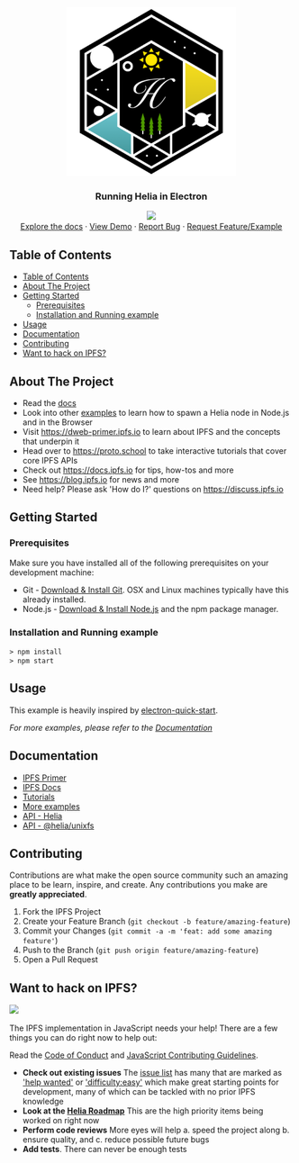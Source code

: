 <p align="center">
  <a href="https://github.com/ipfs/helia" title="Helia">
    <img src="https://raw.githubusercontent.com/ipfs/helia/main/assets/helia.png" alt="Helia logo" width="300" />
  </a>
</p>

<h3 align="center"><b>Running Helia in Electron</b></h3>

<p align="center">
  <img src="https://raw.githubusercontent.com/jlord/forkngo/gh-pages/badges/cobalt.png" width="200">
  <br>
  <a href="https://ipfs.github.io/helia/modules/helia.html">Explore the docs</a>
  ·
  <a href="https://codesandbox.io/s/github/ipfs-examples/helia-electron">View Demo</a>
  ·
  <a href="https://github.com/ipfs-examples/helia-examples/issues">Report Bug</a>
  ·
  <a href="https://github.com/ipfs-examples/helia-examples/issues">Request Feature/Example</a>
</p>

## Table of Contents

- [Table of Contents](#table-of-contents)
- [About The Project](#about-the-project)
- [Getting Started](#getting-started)
  - [Prerequisites](#prerequisites)
  - [Installation and Running example](#installation-and-running-example)
- [Usage](#usage)
- [Documentation](#documentation)
- [Contributing](#contributing)
- [Want to hack on IPFS?](#want-to-hack-on-ipfs)

## About The Project

- Read the [docs](https://ipfs.github.io/helia/modules/helia.html)
- Look into other [examples](https://github.com/ipfs-examples/helia-examples) to learn how to spawn a Helia node in Node.js and in the Browser
- Visit https://dweb-primer.ipfs.io to learn about IPFS and the concepts that underpin it
- Head over to https://proto.school to take interactive tutorials that cover core IPFS APIs
- Check out https://docs.ipfs.io for tips, how-tos and more
- See https://blog.ipfs.io for news and more
- Need help? Please ask 'How do I?' questions on https://discuss.ipfs.io

## Getting Started

### Prerequisites

Make sure you have installed all of the following prerequisites on your development machine:

- Git - [Download & Install Git](https://git-scm.com/downloads). OSX and Linux machines typically have this already installed.
- Node.js - [Download & Install Node.js](https://nodejs.org/en/download/) and the npm package manager.

### Installation and Running example

```console
> npm install
> npm start
```

## Usage

This example is heavily inspired by [electron-quick-start](https://github.com/electron/electron-quick-start).

_For more examples, please refer to the [Documentation](#documentation)_

## Documentation

- [IPFS Primer](https://dweb-primer.ipfs.io/)
- [IPFS Docs](https://docs.ipfs.io/)
- [Tutorials](https://proto.school)
- [More examples](https://github.com/ipfs-examples/helia-examples)
- [API - Helia](https://ipfs.github.io/helia/modules/helia.html)
- [API - @helia/unixfs](https://ipfs.github.io/helia-unixfs/modules/helia.html)

## Contributing

Contributions are what make the open source community such an amazing place to be learn, inspire, and create. Any contributions you make are **greatly appreciated**.

1. Fork the IPFS Project
2. Create your Feature Branch (`git checkout -b feature/amazing-feature`)
3. Commit your Changes (`git commit -a -m 'feat: add some amazing feature'`)
4. Push to the Branch (`git push origin feature/amazing-feature`)
5. Open a Pull Request

## Want to hack on IPFS?

[![](https://cdn.rawgit.com/jbenet/contribute-ipfs-gif/master/img/contribute.gif)](https://github.com/ipfs/community/blob/master/CONTRIBUTING.md)

The IPFS implementation in JavaScript needs your help! There are a few things you can do right now to help out:

Read the [Code of Conduct](https://github.com/ipfs/community/blob/master/code-of-conduct.md) and [JavaScript Contributing Guidelines](https://github.com/ipfs/community/blob/master/CONTRIBUTING_JS.md).

- **Check out existing issues** The [issue list](https://github.com/ipfs/helia/issues) has many that are marked as ['help wanted'](https://github.com/ipfs/helia/issues?q=is%3Aissue+is%3Aopen+sort%3Aupdated-desc+label%3A%22help+wanted%22) or ['difficulty:easy'](https://github.com/ipfs/helia/issues?q=is%3Aissue+is%3Aopen+sort%3Aupdated-desc+label%3Adifficulty%3Aeasy) which make great starting points for development, many of which can be tackled with no prior IPFS knowledge
- **Look at the [Helia Roadmap](https://github.com/ipfs/helia/blob/main/ROADMAP.md)** This are the high priority items being worked on right now
- **Perform code reviews** More eyes will help
  a. speed the project along
  b. ensure quality, and
  c. reduce possible future bugs
- **Add tests**. There can never be enough tests
